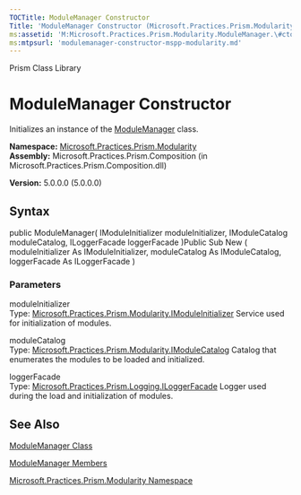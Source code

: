 ```yaml
---
TOCTitle: ModuleManager Constructor
Title: 'ModuleManager Constructor (Microsoft.Practices.Prism.Modularity)'
ms:assetid: 'M:Microsoft.Practices.Prism.Modularity.ModuleManager.\#ctor(Microsoft.Practices.Prism.Modularity.IModuleInitializer,Microsoft.Practices.Prism.Modularity.IModuleCatalog,Microsoft.Practices.Prism.Logging.ILoggerFacade)'
ms:mtpsurl: 'modulemanager-constructor-mspp-modularity.md'
---
```


Prism Class Library

ModuleManager Constructor
=========================

Initializes an instance of the [ModuleManager](https://msdn.microsoft.com/library/microsoft.practices.prism.modularity.modulemanager) class.

**Namespace:** [Microsoft.Practices.Prism.Modularity](https://msdn.microsoft.com/library/microsoft.practices.prism.modularity)
**Assembly:** Microsoft.Practices.Prism.Composition (in Microsoft.Practices.Prism.Composition.dll)

**Version:** 5.0.0.0 (5.0.0.0)

## Syntax


public ModuleManager( IModuleInitializer moduleInitializer, IModuleCatalog moduleCatalog, ILoggerFacade loggerFacade )Public Sub New ( moduleInitializer As IModuleInitializer, moduleCatalog As IModuleCatalog, loggerFacade As ILoggerFacade )

### Parameters

moduleInitializer  
Type: [Microsoft.Practices.Prism.Modularity.IModuleInitializer](https://msdn.microsoft.com/library/microsoft.practices.prism.modularity.imoduleinitializer)
Service used for initialization of modules.

moduleCatalog  
Type: [Microsoft.Practices.Prism.Modularity.IModuleCatalog](https://msdn.microsoft.com/library/microsoft.practices.prism.modularity.imodulecatalog)
Catalog that enumerates the modules to be loaded and initialized.

loggerFacade  
Type: [Microsoft.Practices.Prism.Logging.ILoggerFacade](https://msdn.microsoft.com/library/microsoft.practices.prism.logging.iloggerfacade)
Logger used during the load and initialization of modules.

See Also
--------


[ModuleManager Class](https://msdn.microsoft.com/library/microsoft.practices.prism.modularity.modulemanager)

[ModuleManager Members](https://msdn.microsoft.com/allmembers.t:microsoft.practices.prism.modularity.modulemanager)

[Microsoft.Practices.Prism.Modularity Namespace](https://msdn.microsoft.com/library/microsoft.practices.prism.modularity)
